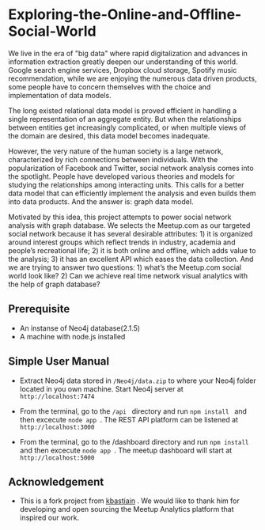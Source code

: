 Exploring-the-Online-and-Offline-Social-World
=============================================

We live in the era of "big data" where rapid digitalization and advances in information extraction greatly deepen our understanding of this world. Google search engine services, Dropbox cloud storage, Spotify music recommendation, while we are enjoying the numerous data driven products, some people have to concern themselves with the choice and implementation of data models.
 
The long existed relational data model is proved efficient in handling a single representation of an aggregate entity. But when the relationships between entities get increasingly complicated, or when multiple views of the domain are desired, this data model becomes inadequate.
 
However, the very nature of the human society is a large network, characterized by rich connections between individuals. With the popularization of Facebook and Twitter, social network analysis comes into the spotlight. People have developed various theories and models for studying the relationships among interacting units. This calls for a better data model that can efficiently implement the analysis and even builds them into data products. And the answer is: graph data model.
 
Motivated by this idea, this project attempts to power social network analysis with graph database. We selects the Meetup.com as our targeted social network because it has several desirable attributes: 1) it is organized around interest groups which reflect trends in industry, academia and people’s recreational life; 2) it is both online and offline, which adds value to the analysis; 3) it has an excellent API which eases the data collection. And we are trying to answer two questions: 1) what’s the Meetup.com social world look like? 2) Can we achieve real time network visual analytics with the help of graph database?



## Prerequisite

* An instanse of Neo4j database(2.1.5)
* A machine with node.js installed




## Simple User Manual

* Extract Neo4j data stored in `/Neo4j/data.zip` to where your Neo4j folder located in you own machine.
Start Neo4j server at  `http://localhost:7474 `

* From the terminal, go to the  `/api ` directory and run  `npm install ` and then excecute  `node app `. The REST API platform can be listened at  `http://localhost:3000 `


* From the terminal, go to the /dashboard directory and run  `npm install ` and then  excecute  `node app `. The meetup dashboard will start at  `http://localhost:5000 `


## Acknowledgement 
* This is a fork project from [kbastiain](https://github.com/kbastani/meetup-analytics/edit/master/README.md) . We would like to thank him for developing and open sourcing the Meetup Analytics platform that inspired our work.
